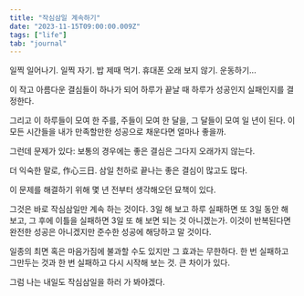 ```yaml
---
title: "작심삼일 계속하기"
date: "2023-11-15T09:00:00.009Z"
tags: ["life"]
tab: "journal"
---
```


일찍 일어나기. 일찍 자기. 밥 제때 먹기. 휴대폰 오래 보지 않기. 운동하기...

이 작고 아름다운 결심들이 하나가 되어 하루가 끝날 때 하루가 성공인지 실패인지를 결정한다.

그리고 이 하루들이 모여 한 주를, 주들이 모여 한 달을, 그 달들이 모여 일 년이 된다. 이 모든 시간들을 내가 만족할만한 성공으로 채운다면 얼마나 좋을까.

그런데 문제가 있다: 보통의 경우에는 좋은 결심은 그다지 오래가지 않는다.

더 익숙한 말로, 作心三日. 삼일 천하로 끝나는 좋은 결심이 많고도 많다.

이 문제를 해결하기 위해 몇 년 전부터 생각해오던 묘책이 있다.

그것은 바로 작심삼일만 계속 하는 것이다. 3일 해 보고 하루 실패하면 또 3일 동안 해 보고, 그 후에 이틀을 실패하면 3일 또 해 보면 되는 것 아니겠는가. 이것이 반복된다면 완전한 성공은 아니겠지만 준수한 성공에 해당하고 말 것이다.

일종의 최면 혹은 마음가짐에 불과할 수도 있지만 그 효과는 무한하다. 한 번 실패하고 그만두는 것과 한 번 실패하고 다시 시작해 보는 것. 큰 차이가 있다. 

그럼 나는 내일도 작심삼일을 하러 가 봐야겠다.
